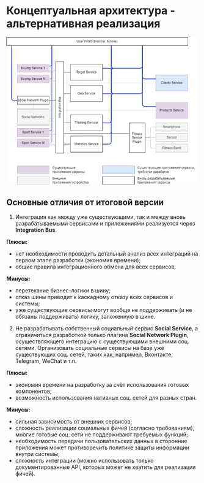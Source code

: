 # Концептуальная архитектура - альтернативная реализация #
![Концептуальная архитектура приложений/ сервисов](Conceptual-Arch-alt-2.png)

## Основные отличия от итоговой версии ##
1. Интеграция как между уже существующими, так и между вновь разрабатываемыми сервисами и приложениями реализуется через <b>Integration Bus</b>.  
  
<b>Плюсы:</b>  
* нет необходимости проводить детальный анализ всех интеграций на первом этапе разработки (экономия времени);
* общие правила интеграционного обмена для всех сервисов.  

<b>Минусы:</b>  
* перетекание бизнес-логики в шину;
* отказ шины приводит к каскадному отказу всех сервисов и системы;
* уже существующие сервисы могут вообще не поддерживать (и не обязаны поддерживать) логику, заложенную в шине.
  
2. Не разрабатывать собственный социальный сервис <b>Social Service</b>, а ограничиться разработкой только плагина <b>Social Network Plugin</b>, осуществляющего интеграцию с существующими внешними соц. сетями. Организовать социальные сервисы на базе уже существующих соц. сетей, таких как, например, Вконтакте, Telegram, WeChat и т.п.  

<b>Плюсы:</b>  
* экономия времени на разработку за счёт использования готовых компонентов;
* возможность использования нативных соц. сетей для разных стран.  

<b>Минусы:</b>  
* сильная зависимость от внешних сервисов;
* сложность реализации социальных фичей (согласно требованиям), многие готовые соц. сети не поддерживают требуемых функций;
* необходимость передачи пользовательских данных в сторонние приложения может противоречить политике защиты информации внутри системы;
* сложность интеграции (можно использовать только документированные API, которых может не хватить для реализации фичей).
